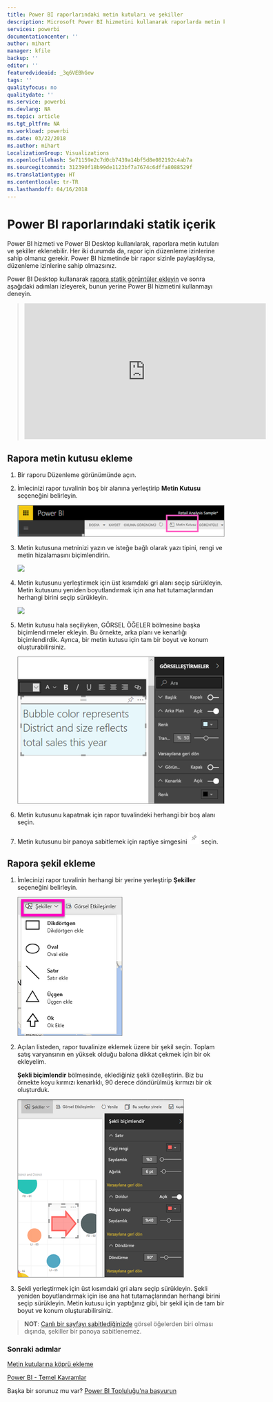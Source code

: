 ```yaml
---
title: Power BI raporlarındaki metin kutuları ve şekiller
description: Microsoft Power BI hizmetini kullanarak raporlarda metin kutuları ve şekiller oluşturmaya ve eklemeye ilişkin belgeler.
services: powerbi
documentationcenter: ''
author: mihart
manager: kfile
backup: ''
editor: ''
featuredvideoid: _3q6VEBhGew
tags: ''
qualityfocus: no
qualitydate: ''
ms.service: powerbi
ms.devlang: NA
ms.topic: article
ms.tgt_pltfrm: NA
ms.workload: powerbi
ms.date: 03/22/2018
ms.author: mihart
LocalizationGroup: Visualizations
ms.openlocfilehash: 5e71159e2c7d0cb7439a14bf5d8e082192c4ab7a
ms.sourcegitcommit: 312390f18b99de1123bf7a7674c6dffa8088529f
ms.translationtype: HT
ms.contentlocale: tr-TR
ms.lasthandoff: 04/16/2018
---
```

# <a name="static-content-in-power-bi-reports"></a>Power BI raporlarındaki statik içerik
Power BI hizmeti ve Power BI Desktop kullanılarak, raporlara metin kutuları ve şekiller eklenebilir. Her iki durumda da, rapor için düzenleme izinlerine sahip olmanız gerekir. Power BI hizmetinde bir rapor sizinle paylaşıldıysa, düzenleme izinlerine sahip olmazsınız. 

Power BI Desktop kullanarak [rapora statik görüntüler ekleyin](guided-learning/visualizations.yml#step-11) ve sonra aşağıdaki adımları izleyerek, bunun yerine Power BI hizmetini kullanmayı deneyin.
> 
> <iframe width="560" height="315" src="https://www.youtube.com/embed/_3q6VEBhGew" frameborder="0" allowfullscreen></iframe>
> 

## <a name="add-a-text-box-to-a-report"></a>Rapora metin kutusu ekleme
1. Bir raporu Düzenleme görünümünde açın.

2. İmlecinizi rapor tuvalinin boş bir alanına yerleştirip **Metin Kutusu** seçeneğini belirleyin.
   
   ![](media/power-bi-reports-add-text-and-shapes/pbi_textbox.png)
2. Metin kutusuna metninizi yazın ve isteğe bağlı olarak yazı tipini, rengi ve metin hizalamasını biçimlendirin. 
   
   ![](media/power-bi-reports-add-text-and-shapes/pbi_textbox2new.png)
3. Metin kutusunu yerleştirmek için üst kısımdaki gri alanı seçip sürükleyin. Metin kutusunu yeniden boyutlandırmak için ana hat tutamaçlarından herhangi birini seçip sürükleyin. 
   
   ![](media/power-bi-reports-add-text-and-shapes/textboxsmaller.gif)

4. Metin kutusu hala seçiliyken, GÖRSEL ÖĞELER bölmesine başka biçimlendirmeler ekleyin. Bu örnekte, arka planı ve kenarlığı biçimlendirdik. Ayrıca, bir metin kutusu için tam bir boyut ve konum oluşturabilirsiniz.  

   ![](media/power-bi-reports-add-text-and-shapes/power-bi-borders.png)

5. Metin kutusunu kapatmak için rapor tuvalindeki herhangi bir boş alanı seçin. 

5. Metin kutusunu bir panoya sabitlemek için raptiye simgesini ![](media/power-bi-reports-add-text-and-shapes/pbi_pintile.png) seçin. 

## <a name="add-a-shape-to-a-report"></a>Rapora şekil ekleme
1. İmlecinizi rapor tuvalinin herhangi bir yerine yerleştirip **Şekiller** seçeneğini belirleyin.
   
   ![](media/power-bi-reports-add-text-and-shapes/power-bi-shapes.png)
2. Açılan listeden, rapor tuvalinize eklemek üzere bir şekil seçin. Toplam satış varyansının en yüksek olduğu balona dikkat çekmek için bir ok ekleyelim. 
   
   **Şekli biçimlendir** bölmesinde, eklediğiniz şekli özelleştirin. Biz bu örnekte koyu kırmızı kenarlıklı, 90 derece döndürülmüş kırmızı bir ok oluşturduk.
   
   ![](media/power-bi-reports-add-text-and-shapes/power-bi-arrrow.png)
3. Şekli yerleştirmek için üst kısımdaki gri alanı seçip sürükleyin. Şekli yeniden boyutlandırmak için ise ana hat tutamaçlarından herhangi birini seçip sürükleyin. Metin kutusu için yaptığınız gibi, bir şekil için de tam bir boyut ve konum oluşturabilirsiniz.

> **NOT**: [Canlı bir sayfayı sabitlediğinizde](service-dashboard-pin-live-tile-from-report.md) görsel öğelerden biri olması dışında, şekiller bir panoya sabitlenemez. 
> 
> 

### <a name="next-steps"></a>Sonraki adımlar
[Metin kutularına köprü ekleme](service-add-hyperlink-to-text-box.md)

[Power BI - Temel Kavramlar](service-basic-concepts.md)

Başka bir sorunuz mu var? [Power BI Topluluğu'na başvurun](http://community.powerbi.com/)
